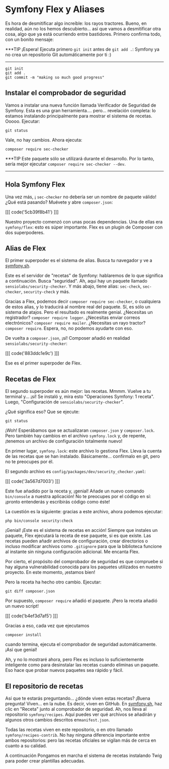 # Symfony Flex y Aliases

Es hora de desmitificar algo increíble: los rayos tractores. Bueno, en realidad, aún no los hemos descubierto... así que vamos a desmitificar otra cosa, algo que ya está ocurriendo entre bastidores. Primero confirma todo, con un bonito mensaje:

***TIP
¡Espera! Ejecuta primero `git init` antes de `git add .`: Symfony ya no crea un repositorio Git automáticamente por ti :)
***

```terminal-silent
git init
git add .
git commit -m "making so much good progress"
```

## Instalar el comprobador de seguridad

Vamos a instalar una nueva función llamada Verificador de Seguridad de Symfony. Esta es una gran herramienta.... pero... revelación completa: lo estamos instalando principalmente para mostrar el sistema de recetas. Ooooo. Ejecutar:

```terminal
git status
```

Vale, no hay cambios. Ahora ejecuta:

```terminal
composer require sec-checker
```

***TIP
Este paquete sólo se utilizará durante el desarrollo. Por lo tanto, sería mejor ejecutar `composer require sec-checker --dev`.
***

## Hola Symfony Flex

Una vez más, ¡ `sec-checker` no debería ser un nombre de paquete válido! ¿Qué está pasando? Muévete y abre `composer.json`:

[[[ code('5cb39f8b41') ]]]

Nuestro proyecto comenzó con unas pocas dependencias. Una de ellas era `symfony/flex`: esto es súper importante. Flex es un plugin de Composer con dos superpoderes.

## Alias de Flex

El primer superpoder es el sistema de alias. Busca tu navegador y ve a [symfony.sh][symfony_sh].

Este es el servidor de "recetas" de Symfony: hablaremos de lo que significa a continuación. Busca "seguridad". Ah, aquí hay un paquete llamado `sensiolabs/security-checker`. Y más abajo, tiene alias: `sec-check`, `sec-checker`, `security-check` y más.

Gracias a Flex, podemos decir `composer require sec-checker`, o cualquiera de estos alias, y lo traducirá al nombre real del paquete. Sí, es sólo un sistema de atajos. Pero el resultado es realmente genial. ¿Necesitas un registrador? `composer require logger`. ¿Necesitas enviar correos electrónicos? `composer require mailer`. ¿Necesitas un rayo tractor? `composer require`. Espera, no, no podemos ayudarte con eso.

De vuelta a `composer.json`, ¡sí! Composer añadió en realidad `sensiolabs/security-checker`:

[[[ code('883ddc1e9c') ]]]

Ese es el primer superpoder de Flex.

## Recetas de Flex

El segundo superpoder es aún mejor: las recetas. Mmmm. Vuelve a tu terminal y... ¡sí! Se instaló y, mira esto "Operaciones Symfony: 1 receta". Luego, "Configuración de `sensiolabs/security-checker`".

¿Qué significa eso? Que se ejecute:

```terminal
git status
```

¡Woh! Esperábamos que se actualizaran `composer.json` y `composer.lock`. Pero también hay cambios en el archivo `symfony.lock` y, de repente, ¡tenemos un archivo de configuración totalmente nuevo!

En primer lugar, `symfony.lock`: este archivo lo gestiona Flex. Lleva la cuenta de las recetas que se han instalado. Básicamente... confírmalo en git, pero no te preocupes por él.

El segundo archivo es `config/packages/dev/security_checker.yaml`:

[[[ code('3a567d7003') ]]]

Este fue añadido por la receta y, ¡genial! Añade un nuevo comando `bin/console` a nuestra aplicación! No te preocupes por el código en sí: ¡pronto entenderás y escribirás código como éste!

La cuestión es la siguiente: gracias a este archivo, ahora podemos ejecutar:

```terminal
php bin/console security:check
```

¡Genial! ¡Este es el sistema de recetas en acción! Siempre que instales un paquete, Flex ejecutará la receta de ese paquete, si es que existe. Las recetas pueden añadir archivos de configuración, crear directorios o incluso modificar archivos como `.gitignore` para que la biblioteca funcione al instante sin ninguna configuración adicional. Me encanta Flex.

Por cierto, el propósito del comprobador de seguridad es que compruebe si hay alguna vulnerabilidad conocida para los paquetes utilizados en nuestro proyecto. En este momento, ¡estamos bien!

Pero la receta ha hecho otro cambio. Ejecutar:

```terminal
git diff composer.json
```

Por supuesto, `composer require` añadió el paquete. ¡Pero la receta añadió un nuevo script!

[[[ code('b4ef3d7af5') ]]]

Gracias a eso, cada vez que ejecutamos

```terminal
composer install
```

cuando termina, ejecuta el comprobador de seguridad automáticamente. ¡Así que genial!

Ah, y no lo mostraré ahora, pero Flex es incluso lo suficientemente inteligente como para desinstalar las recetas cuando eliminas un paquete. Eso hace que probar nuevos paquetes sea rápido y fácil.

## El repositorio de recetas

Así que te estarás preguntando... ¿dónde viven estas recetas? ¡Buena pregunta! Viven... en la nube. Es decir, viven en GitHub. En [symfony.sh][symfony_sh], haz clic en "Receta" junto al comprobador de seguridad. Ah, nos lleva al repositorio `symfony/recipes`. Aquí puedes ver qué archivos se añadirán y algunos otros cambios descritos en`manifest.json`.

Todas las recetas viven en este repositorio, o en otro llamado `symfony/recipes-contrib`. No hay ninguna diferencia importante entre ambos repositorios: pero las recetas oficiales se vigilan más de cerca en cuanto a su calidad.

A continuación Pongamos en marcha el sistema de recetas instalando Twig para poder crear plantillas adecuadas.

[symfony_sh]: https://symfony.sh

